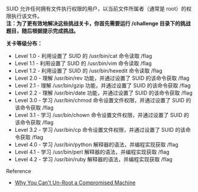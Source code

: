 SUID 允许任何拥有文件执行权限的用户，以当前文件所属者（通常是 root）的权限执行该文件。  
**注：为了更有效地解决这些挑战关卡，你首先需要运行 /challenge 目录下的挑战题目，随后根据提示完成挑战。**


**关卡等级分布：**
- Level 1.0 - 利用设置了 SUID 的 /usr/bin/cat 命令读取 /flag
- Level 1.1 - 利用设置了 SUID 的 /usr/bin/vim 命令读取 /flag 
- Level 1.2 - 利用设置了 SUID 的 /usr/bin/hexedit 命令读取 /flag
- Level 2.0 - 理解 /usr/bin/rev 功能，并通过设置了 SUID 的该命令获取 /flag 
- Level 2.1 - 理解 /usr/bin/gzip 功能，并通过设置了 SUID 的该命令获取 /flag 
- Level 2.2 - 理解 /usr/bin/date 功能，并通过设置了 SUID 的该命令获取 /flag 
- Level 3.0 - 学习 /usr/bin/chmod 命令设置文件权限，并通过设置了 SUID 的该命令获取 /flag 
- Level 3.1 - 学习 /usr/bin/chown 命令设置文件权限，并通过设置了 SUID 的该命令获取 /flag 
- Level 3.2 - 学习 /usr/bin/cp 命令设置文件权限，并通过设置了 SUID 的该命令获取 /flag 
- Level 4.0 - 学习 /usr/bin/python 解释器的语法，并编程实现获取 /flag 
- Level 4.1 - 学习 /usr/bin/perl 解释器的语法，并编程实现获取 /flag 
- Level 4.2 - 学习 /usr/bin/ruby 解释器的语法，并编程实现获取 /flag

Reference
- [Why You Can't Un-Root a Compromised Machine](https://gist.github.com/mudongliang/7b68290c2b4d5da0b7140c8b0e1827d0)